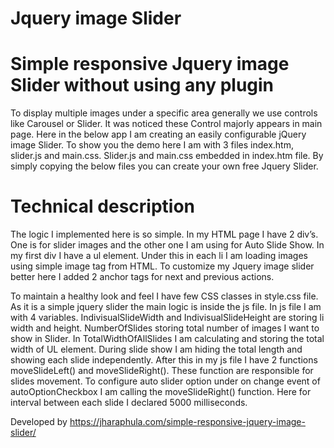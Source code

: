 # Jquery image Slider #

# Simple responsive Jquery image Slider without using any plugin #

To display multiple images under a specific area generally we use controls like Carousel or Slider. It was noticed these Control majorly appears in main page. Here in the below app I am creating an easily configurable jQuery image Slider. To show you the demo here I am with 3 files index.htm, slider.js and main.css. Slider.js and main.css embedded in index.htm file. By simply copying the below files you can create your own free Jquery Slider.

# Technical description #
 
The logic I implemented here is so simple. In my HTML page I have 2 div’s. One is for slider images and the other one I am using for Auto Slide Show. In my first div I have a ul element. Under this in each li I am loading images using simple image tag from HTML. To customize my Jquery image slider better here I added 2 anchor tags for next and previous actions.

To maintain a healthy look and feel I have few CSS classes in style.css file. As it is a simple jquery slider the main logic is inside the js file. In js file I am with 4 variables. IndivisualSlideWidth and IndivisualSlideHeight are storing li width and height. NumberOfSlides storing total number of images I want to show in Slider. In TotalWidthOfAllSlides I am calculating and storing the total width of UL element. During slide show I am hiding the total length and showing each slide independently. After this in my js file I have 2 functions moveSlideLeft() and moveSlideRight(). These function are responsible for slides movement. To configure auto slider option under on change event of autoOptionCheckbox I am calling the moveSlideRight() function. Here for interval between each slide I declared 5000 milliseconds.

Developed by https://jharaphula.com/simple-responsive-jquery-image-slider/
